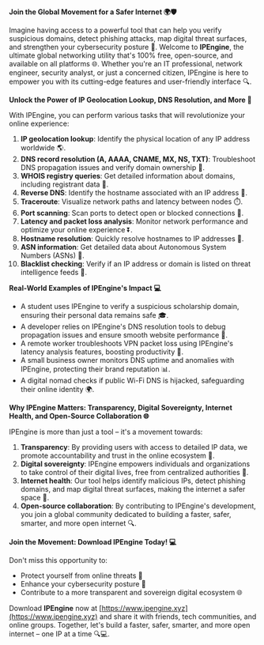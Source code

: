 **Join the Global Movement for a Safer Internet 🌍🛡️**

Imagine having access to a powerful tool that can help you verify suspicious domains, detect phishing attacks, map digital threat surfaces, and strengthen your cybersecurity posture 🔐. Welcome to **IPEngine**, the ultimate global networking utility that's 100% free, open-source, and available on all platforms 🌐. Whether you're an IT professional, network engineer, security analyst, or just a concerned citizen, IPEngine is here to empower you with its cutting-edge features and user-friendly interface 🔍.

**Unlock the Power of IP Geolocation Lookup, DNS Resolution, and More 📡**

With IPEngine, you can perform various tasks that will revolutionize your online experience:

1. **IP geolocation lookup**: Identify the physical location of any IP address worldwide 🌎.
2. **DNS record resolution (A, AAAA, CNAME, MX, NS, TXT)**: Troubleshoot DNS propagation issues and verify domain ownership 🔗.
3. **WHOIS registry queries**: Get detailed information about domains, including registrant data 📄.
4. **Reverse DNS**: Identify the hostname associated with an IP address 🔎.
5. **Traceroute**: Visualize network paths and latency between nodes ⏱️.
6. **Port scanning**: Scan ports to detect open or blocked connections 🚧.
7. **Latency and packet loss analysis**: Monitor network performance and optimize your online experience ⏬.
8. **Hostname resolution**: Quickly resolve hostnames to IP addresses 🔗.
9. **ASN information**: Get detailed data about Autonomous System Numbers (ASNs) 👥.
10. **Blacklist checking**: Verify if an IP address or domain is listed on threat intelligence feeds 🚫.

**Real-World Examples of IPEngine's Impact 💻**

* A student uses IPEngine to verify a suspicious scholarship domain, ensuring their personal data remains safe 🎓.
* A developer relies on IPEngine's DNS resolution tools to debug propagation issues and ensure smooth website performance 🔧.
* A remote worker troubleshoots VPN packet loss using IPEngine's latency analysis features, boosting productivity 🚀.
* A small business owner monitors DNS uptime and anomalies with IPEngine, protecting their brand reputation 📊.
* A digital nomad checks if public Wi-Fi DNS is hijacked, safeguarding their online identity 🌍.

**Why IPEngine Matters: Transparency, Digital Sovereignty, Internet Health, and Open-Source Collaboration 🌐**

IPEngine is more than just a tool – it's a movement towards:

1. **Transparency**: By providing users with access to detailed IP data, we promote accountability and trust in the online ecosystem 📄.
2. **Digital sovereignty**: IPEngine empowers individuals and organizations to take control of their digital lives, free from centralized authorities 👥.
3. **Internet health**: Our tool helps identify malicious IPs, detect phishing domains, and map digital threat surfaces, making the internet a safer space 🚫.
4. **Open-source collaboration**: By contributing to IPEngine's development, you join a global community dedicated to building a faster, safer, smarter, and more open internet 🔍.

**Join the Movement: Download IPEngine Today! 💻**

Don't miss this opportunity to:

* Protect yourself from online threats 🚫
* Enhance your cybersecurity posture 🔐
* Contribute to a more transparent and sovereign digital ecosystem 🌐

Download **IPEngine** now at [https://www.ipengine.xyz](https://www.ipengine.xyz) and share it with friends, tech communities, and online groups. Together, let's build a faster, safer, smarter, and more open internet – one IP at a time 🔍💻.